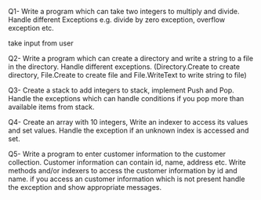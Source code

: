 Q1- Write a program which can take two integers to multiply and divide. Handle different Exceptions e.g. divide by zero exception, overflow exception etc.

take input from user

Q2- Write a program which can create a directory and write a string to a file in the directory. Handle different exceptions. 
(Directory.Create to create directory, File.Create to create file and File.WriteText to write string to file)

Q3- Create a stack to add integers to stack, implement Push and Pop. Handle the exceptions which can handle conditions if you pop more than available items from stack.

Q4- Create an array with 10 integers, Write an indexer to access its values and set values. Handle the exception if an unknown index is accessed and set.

Q5- Write a program to enter customer information to the customer collection. Customer information can contain id, name, address etc. 
Write methods and/or indexers to access the customer information by id and name.
if you access an customer information which is not present handle the exception and show appropriate messages.
